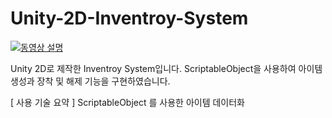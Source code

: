 # Unity-2D-Inventroy-System
[![동영상 설명](https://img.youtube.com/vi/feiWQlQ1I5c/0.jpg)](https://www.youtube.com/watch?v=feiWQlQ1I5c)

Unity 2D로 제작한 Inventroy System입니다. ScriptableObject을 사용하여 아이템 생성과 장착 및 해제 기능을 구현하였습니다.

[ 사용 기술 요약 ] 
ScriptableObject 를 사용한 아이템 데이터화
